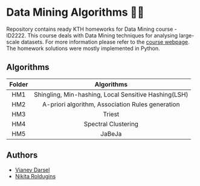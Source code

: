 # Data Mining Algorithms 📝✨

Repository contains ready KTH homeworks for Data Mining course - ID2222. This course deals with Data Mining techniques for analysing large-scale datasets. For more information please refer to the [course webpage](https://www.kth.se/student/kurser/kurs/ID2222?l=en). The homework solutions were mostly implemented in Python.

## Algorithms

| **Folder** |                    **Algorithms**                   |
|:----------:|:---------------------------------------------------:|
|    HM1    | Shingling, Min-hashing, Local Sensitive Hashing(LSH) |
|    HM2    |  A-priori algorithm, Association Rules generation  |
|    HM3    |                        Triest                       |
|    HM4    |                 Spectral Clustering                 |
|    HM5    |                        JaBeJa                       |

## Authors

* [Vianey Darsel](https://github.com/vdarsel)
* [Nikita Roldugins](https://github.com/nidugin)
